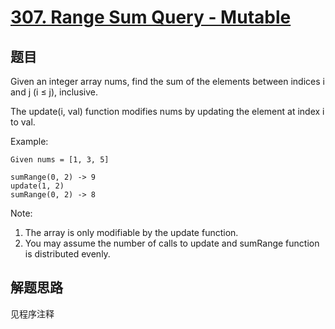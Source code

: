 # [307. Range Sum Query - Mutable](https://leetcode-cn.com/problems/range-sum-query-mutable/)

## 题目

Given an integer array nums, find the sum of the elements between indices i and j (i ≤ j), inclusive.

The update(i, val) function modifies nums by updating the element at index i to val.

Example:

```text
Given nums = [1, 3, 5]

sumRange(0, 2) -> 9
update(1, 2)
sumRange(0, 2) -> 8
```

Note:

1. The array is only modifiable by the update function.
1. You may assume the number of calls to update and sumRange function is distributed evenly.

## 解题思路

见程序注释
